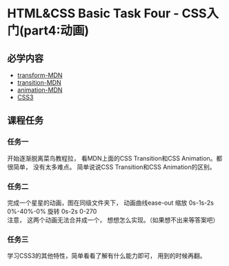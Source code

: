 # HTML&CSS Basic Task Four - CSS入门(part4:动画)
## 必学内容
+ [transform-MDN](https://developer.mozilla.org/zh-CN/docs/Web/CSS/transform)
+ [transition-MDN](https://developer.mozilla.org/zh-CN/docs/Web/CSS/transition)
+ [animation-MDN](https://developer.mozilla.org/zh-CN/docs/Web/CSS/animation)
+ [CSS3](https://www.runoob.com/css3/css3-tutorial.html)
## 课程任务
### 任务一
开始逐渐脱离菜鸟教程拉， 看MDN上面的CSS Transition和CSS Animation。都很简单， 没有太多难点。 简单说说CSS Transition和CSS Animation的区别。
### 任务二
完成一个星星的动画，图在同级文件夹下， 动画曲线ease-out
 缩放   0s-1s-2s   0%-40%-0%
 旋转   0s-2s       0-270  
注意， 这两个动画无法合并成一个， 想想怎么实现。（如果想不出来等答案吧）
### 任务三
学习CSS3的其他特性，简单看看了解有什么能力即可， 用到的时候再翻。

